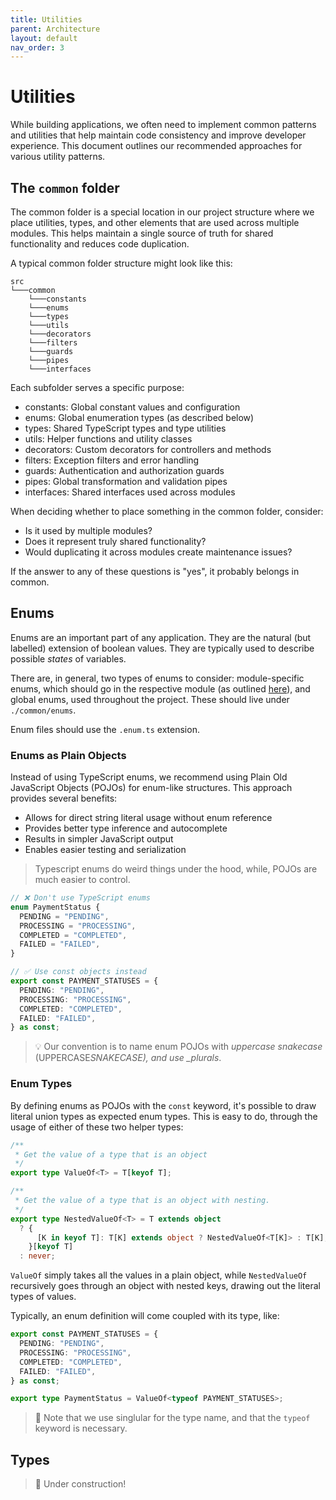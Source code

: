```yaml
---
title: Utilities
parent: Architecture
layout: default
nav_order: 3
---
```


# Utilities

While building applications, we often need to implement common patterns and utilities that help maintain code consistency and improve developer experience. This document outlines our recommended approaches for various utility patterns.

## The `common` folder

The common folder is a special location in our project structure where we place utilities, types, and other elements that are used across multiple modules. This helps maintain a single source of truth for shared functionality and reduces code duplication.

A typical common folder structure might look like this:

```
src
└───common
    └───constants
    └───enums
    └───types
    └───utils
    └───decorators
    └───filters
    └───guards
    └───pipes
    └───interfaces
```

Each subfolder serves a specific purpose:

- constants: Global constant values and configuration
- enums: Global enumeration types (as described below)
- types: Shared TypeScript types and type utilities
- utils: Helper functions and utility classes
- decorators: Custom decorators for controllers and methods
- filters: Exception filters and error handling
- guards: Authentication and authorization guards
- pipes: Global transformation and validation pipes
- interfaces: Shared interfaces used across modules

When deciding whether to place something in the common folder, consider:

- Is it used by multiple modules?
- Does it represent truly shared functionality?
- Would duplicating it across modules create maintenance issues?

If the answer to any of these questions is "yes", it probably belongs in common.

## Enums

Enums are an important part of any application. They are the natural (but labelled) extension of boolean values. They are typically used to describe possible _states_ of variables.

There are, in general, two types of enums to consider: module-specific enums, which should go in the respective module (as outlined [here](./2_project-structure.md)), and global enums, used throughout the project. These should live under `./common/enums`.

Enum files should use the `.enum.ts` extension.

### Enums as Plain Objects

Instead of using TypeScript enums, we recommend using Plain Old JavaScript Objects (POJOs) for enum-like structures. This approach provides several benefits:

- Allows for direct string literal usage without enum reference
- Provides better type inference and autocomplete
- Results in simpler JavaScript output
- Enables easier testing and serialization

> Typescript enums do weird things under the hood, while, POJOs are much easier to control.

```typescript
// ❌ Don't use TypeScript enums
enum PaymentStatus {
  PENDING = "PENDING",
  PROCESSING = "PROCESSING",
  COMPLETED = "COMPLETED",
  FAILED = "FAILED",
}

// ✅ Use const objects instead
export const PAYMENT_STATUSES = {
  PENDING: "PENDING",
  PROCESSING: "PROCESSING",
  COMPLETED: "COMPLETED",
  FAILED: "FAILED",
} as const;
```

> 💡 Our convention is to name enum POJOs with _uppercase snakecase_ (UPPERCASE*SNAKECASE), and use \_plurals*.

### Enum Types

By defining enums as POJOs with the `const` keyword, it's possible to draw literal union types as expected enum types. This is easy to do, through the usage of either of these two helper types:

```ts
/**
 * Get the value of a type that is an object
 */
export type ValueOf<T> = T[keyof T];

/**
 * Get the value of a type that is an object with nesting.
 */
export type NestedValueOf<T> = T extends object
  ? {
      [K in keyof T]: T[K] extends object ? NestedValueOf<T[K]> : T[K];
    }[keyof T]
  : never;
```

`ValueOf` simply takes all the values in a plain object, while `NestedValueOf` recursively goes through an object with nested keys, drawing out the literal types of values.

Typically, an enum definition will come coupled with its type, like:

```ts
export const PAYMENT_STATUSES = {
  PENDING: "PENDING",
  PROCESSING: "PROCESSING",
  COMPLETED: "COMPLETED",
  FAILED: "FAILED",
} as const;

export type PaymentStatus = ValueOf<typeof PAYMENT_STATUSES>;
```

> 🚨 Note that we use singlular for the type name, and that the `typeof` keyword is necessary.

## Types

> 🚧 Under construction!
